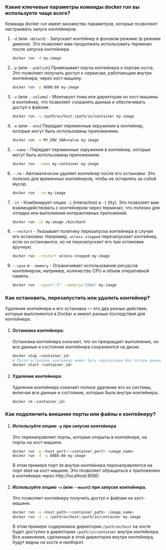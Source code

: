 
### Какие ключевые параметры команды docker run вы используете чаще всего?

Команда docker run имеет множество параметров, которые позволяют настраивать запуск контейнеров.

1. `-d` (или `-detach`) - Запускает контейнер в фоновом режиме (в режиме демона). Это позволяет вам продолжать 
использовать терминал после запуска контейнера.
    ```bash 
    docker run -d my-image
    ```
2. `-p` (или `--publish`) Привязывает порты контейнера к портам хоста. Это позволяет получать доступ к сервисам, 
работающим внутри контейнера, через хост-машину.
    ```bash 
    docker run -p 8080:80 my-image
    ```
3. `-v` (или `--volume`) - Монтирует тома или директории из хост-машины в контейнер, что позволяет сохранять 
данные и обеспечивать доступ к файлам.
    ```bash 
    docker run -v /path/on/host:/path/in/container my-image
    ```
4. `-e` (или `--env`) Передает переменные окружения в контейнер, которые могут быть использованы приложением.
    ```bash 
    docker run -e MY_ENV_VAR=value my-image
    ```
5. `--name` - Передает переменные окружения в контейнер, которые могут быть использованы приложением.
    ```bash
    docker run --name my-container my-image
    ```
6. `--rm` - Автоматически удаляет контейнер после его остановки. Это полезно для временных контейнеров, чтобы не 
оставлять за собой мусор.
    ```bash
    docker run --rm my-image 
    ```
7. `-it` - Комбинирует опции `-i` (interactive) и `-t` (tty). Это позволяет вам взаимодействовать с контейнером 
через терминал, что полезно для отладки или выполнения интерактивных приложений.
    ```bash
    docker run -it my-image /bin/bash
    ```
8. `--restart` - Указывает политику перезапуска контейнера в случае его остановки. Например, `unless-stopped` 
перезапускает контейнер, если он остановился, но не перезапускает его при остановке вручную.
    ```bash
    docker run --restart unless-stopped my-image
    ```
9. `--cpus` и `--memory` - Ограничивает использование ресурсов контейнером, например, количество CPU и объем 
оперативной памяти.
    ```bash
    docker run --cpus=".5" --memory="256m" my-image
    ```

### Как остановить, перезапустить или удалить контейнер?

Удаление контейнера и его остановка — это два разных действия, которые выполняются в Docker и имеют разные
последствия для контейнера.

1. #### Остановка контейнера:

    Остановка контейнера означает, что он прекращает выполнение, но все данные и состояние контейнера сохраняются на диске.
    
    ```bash 
    docker stop <container_id>
    # После остановки контейнер может быть перезапущен без потери данных.
    docker start <container_id>
    ```

2. #### Удаление контейнера:

    Удаление контейнера означает полное удаление его из системы, включая все данные и состояние, которые были внутри контейнера.
    
    ```bash
    docker rm <container_id>
    ```

### Как подключить внешние порты или файлы к контейнеру?

1. #### Используйте опцию `-p` при запуске контейнера

    Это перенаправляет порты, которые открыты в контейнере, на порты на хост-машине.
    
    ```bash
    docker run -p <host_port>:<container_port> <image_name>
    docker run -d -p 8080:80 my-image
    ```
    
    В этом примере порт `80` внутри контейнера перенаправляется на порт `8080` на хост-машине.
    Это позволяет обращаться к приложению в контейнере через http://localhost:8080.

2. #### Используйте опцию `-v` (или `--mount`) при запуске контейнера.

    Это позволяет контейнеру получить доступ к файлам на хост-машине.
    
    ```bash
    docker run -v <host_path>:<container_path> <image_name>
    docker run -d -v /path/on/host:/path/in/container my-image
    ```
    
    В этом примере содержимое директории `/path/on/host` на хосте будет доступно в директории `/path/in/container`
    внутри контейнера. Все изменения, сделанные в этой директории внутри контейнера, будут видны на хосте и наоборот.
